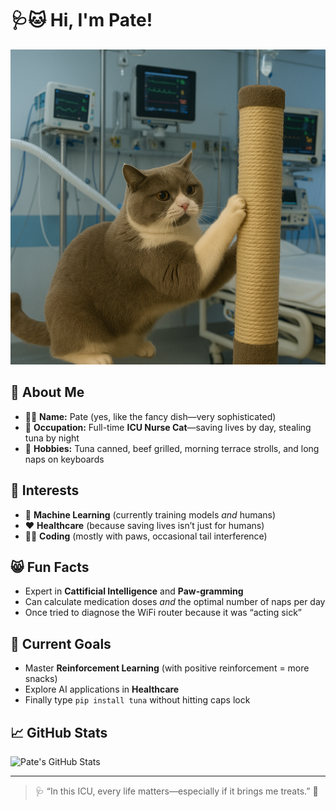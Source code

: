 # 🩺🐱 Hi, I'm Pate! 

![Nurse Cat](https://github.com/PateIsReal/PateIsReal/blob/main/ChatGPT%20Image%209%20jul%202025%2C%2021_01_33.png)

## 🐾 About Me
- 👩‍⚕️ **Name:** Pate (yes, like the fancy dish—very sophisticated)
- 🏥 **Occupation:** Full-time **ICU Nurse Cat**—saving lives by day, stealing tuna by night
- 🍣 **Hobbies:** Tuna canned, beef grilled, morning terrace strolls, and long naps on keyboards

## 💉 Interests
- 🧠 **Machine Learning** (currently training models *and* humans)
- ❤️ **Healthcare** (because saving lives isn’t just for humans)
- 👨‍💻 **Coding** (mostly with paws, occasional tail interference)

## 😸 Fun Facts
- Expert in **Cattificial Intelligence** and **Paw-gramming**
- Can calculate medication doses *and* the optimal number of naps per day
- Once tried to diagnose the WiFi router because it was “acting sick”

## 🚀 Current Goals
- Master **Reinforcement Learning** (with positive reinforcement = more snacks)
- Explore AI applications in **Healthcare**
- Finally type `pip install tuna` without hitting caps lock

## 📈 GitHub Stats
![Pate's GitHub Stats](https://github-readme-stats.vercel.app/api?username=PateIsReal&show_icons=true&theme=default)

---

> 🩺 “In this ICU, every life matters—especially if it brings me treats.” 🐾

